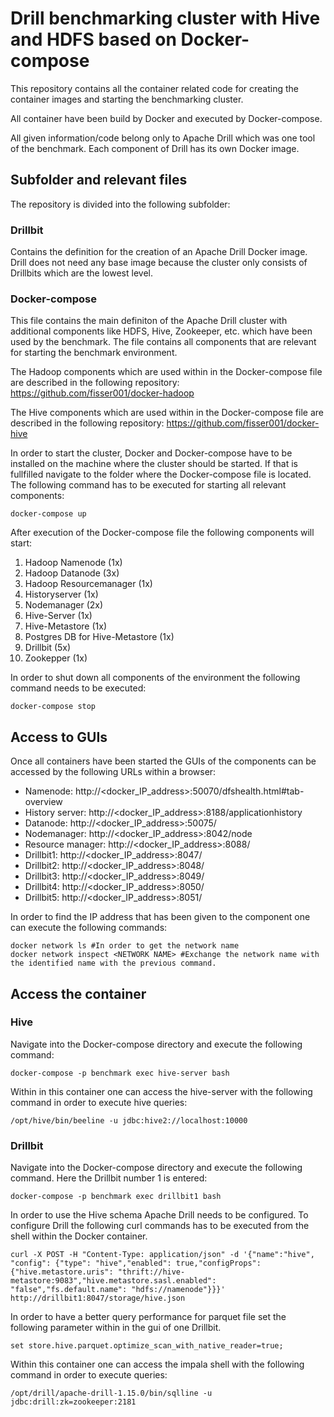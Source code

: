 # Drill benchmarking cluster with Hive and HDFS based on Docker-compose
This repository contains all the container related code for creating the container images and starting the benchmarking cluster.  

All container have been build by Docker and executed by Docker-compose.

All given information/code belong only to Apache Drill which was one tool of the benchmark. Each component of Drill has its own Docker image.

## Subfolder and relevant files

The repository is divided into the following subfolder:

### Drillbit
Contains the definition for the creation of an Apache Drill Docker image. Drill does not need any base image because the cluster only consists of Drillbits which are the lowest level.

### Docker-compose
This file contains the main definiton of the Apache Drill cluster with additional components like HDFS, Hive, Zookeeper, etc. which have been used by the benchmark. The file contains all components that are relevant for starting the benchmark environment.

The Hadoop components which are used within in the Docker-compose file are described in the following repository: https://github.com/fisser001/docker-hadoop

The Hive components which are used within in the Docker-compose file are described in the following repository: https://github.com/fisser001/docker-hive

In order to start the cluster, Docker and Docker-compose have to be installed on the machine where the cluster should be started. If that is fullfilled navigate to the folder where the Docker-compose file is located. The following command has to be executed for starting all relevant components:

```console
docker-compose up
```

After execution of the Docker-compose file the following components will start:

1.  Hadoop Namenode (1x)
2.  Hadoop Datanode (3x)
3.  Hadoop Resourcemanager (1x)
4.  Historyserver (1x)
5.  Nodemanager (2x)
6.  Hive-Server (1x)
7.  Hive-Metastore (1x)
8.  Postgres DB for Hive-Metastore (1x)
9.  Drillbit (5x)
10. Zookepper (1x)

In order to shut down all components of the environment the following command needs to be executed:
```console
docker-compose stop
```

## Access to GUIs
Once all containers have been started the GUIs of the components can be accessed by the following URLs within a browser:

- Namenode: http://<docker_IP_address>:50070/dfshealth.html#tab-overview
- History server: http://<docker_IP_address>:8188/applicationhistory
- Datanode: http://<docker_IP_address>:50075/
- Nodemanager: http://<docker_IP_address>:8042/node
- Resource manager: http://<docker_IP_address>:8088/
- Drillbit1: http://<docker_IP_address>:8047/
- Drillbit2: http://<docker_IP_address>:8048/
- Drillbit3: http://<docker_IP_address>:8049/
- Drillbit4: http://<docker_IP_address>:8050/
- Drillbit5: http://<docker_IP_address>:8051/

In order to find the IP address that has been given to the component one can execute the following commands:
```console
docker network ls #In order to get the network name
docker network inspect <NETWORK NAME> #Exchange the network name with the identified name with the previous command.
```

## Access the container

### Hive
Navigate into the Docker-compose directory and execute the following command:
```console
docker-compose -p benchmark exec hive-server bash
```
Within in this container one can access the hive-server with the following command in order to execute hive queries:
```console
/opt/hive/bin/beeline -u jdbc:hive2://localhost:10000
```

### Drillbit 
Navigate into the Docker-compose directory and execute the following command. Here the Drillbit number 1 is entered:
```console
docker-compose -p benchmark exec drillbit1 bash
```
In order to use the Hive schema Apache Drill needs to be configured. To configure Drill the following curl commands has to be executed from the shell within the Docker container.
```console
curl -X POST -H "Content-Type: application/json" -d '{"name":"hive", "config": {"type": "hive","enabled": true,"configProps": {"hive.metastore.uris": "thrift://hive-metastore:9083","hive.metastore.sasl.enabled": "false","fs.default.name": "hdfs://namenode"}}}' http://drillbit1:8047/storage/hive.json
```
In order to have a better query performance for parquet file set the following parameter within in the gui of one Drillbit.
```console
set store.hive.parquet.optimize_scan_with_native_reader=true;
```

Within this container one can access the impala shell with the following command in order to execute queries:
```console
/opt/drill/apache-drill-1.15.0/bin/sqlline -u jdbc:drill:zk=zookeeper:2181
```